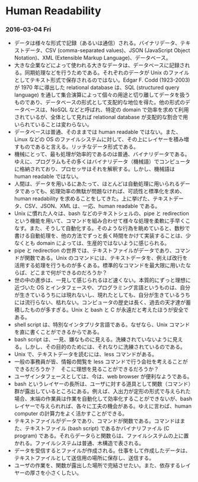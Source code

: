# Human Readability

### 2016-03-04 Fri

- データは様々な形式で記録（あるいは通信）される。バイナリデータ、テキストデータ、CSV (comma-separated values)、JSON (JavaScript Object Notation)、XML (Extensible Markup Language)、データベース。
- 大きな企業などによって使われる大きなデータは、データベースに記録される。同期処理などを行うためである。それぞれのデータが Unix のファイルとしてテキスト形式で保存されるのではない。Edgar F. Codd (1923-2003) が 1970 年に導出した relational database は、SQL (structured query language) を通して集合演算によって個々の用途と切り離してデータを扱うものであり、データベースの形式として支配的な地位を得た。他の形式のデータベースは、NoSQL などと呼ばれ、特定の domain で効率を求めて利用されているが、全体として見れば relational database が支配的な割合で用いられていることは変わらない。
- データベースは普通、そのままでは human readable ではない。また、Linux などの OS のファイルシステムに対して、その上にレイヤーを積み増すものであると言える。リッチなデータ形式である。
- 機械にとって、最も処理が効率的であるのは普通、バイナリデータである。ゆえに、プログラムもその多くはバイナリデータ（機械語）でコンピュータに格納されており、プロセッサはそれを解釈する。しかし、機械語は human readable ではない。
- 人間は、データを用いるにあたって、ほとんどは自動処理に用いられるデータであっても、処理効率の無駄が問題なければ、可読性と標準化を求め、human readability を求めることをしてきた。上に挙げた、テキストデータ、CSV、JSON、XML は、一応、human readable である。
- Unix に慣れた人々は、bash などのテキストシェルの、pipe と redirection という機能を用いて、コマンドを組み合わせて様々な処理を柔軟に手早くこなす。また、そうして自動化する。そのような行為を眺めていると、数秒で書ける自動処理を、他の方法でずっと長く時間をかけて実装することは、少なくとも domain によっては、生産的ではないように感じられる。
- pipe と redirection の世界では、テキストファイルがデータであり、コマンドが関数である。Unix のコマンドには、テキストデータを、例えば改行を活用する処理を行うものが多くある。標準的なコマンドを最大限に用いたならば、どこまで何ができるのだろうか？
- 世の中の進歩は、一見して感じられるほど速くない。本質的にずっと理想に近づいた OS とインタフェースや、プログラミング言語というものは、自分が生きているうちには現れないし、現れたとしても、自分が生きているうちには流行らない、枯れない。コンピュータの歴史は長く、過去の天才達が蓄積したものが多すぎる。Unix と bash と C が永遠だと考えたほうが安全である。
- shell script は、特別なインタプリタ言語である。なぜなら、Unix コマンドを直に書くことができるからである。
- bash script は、一見、嫌なものに見える。洗練されていないように見える。しかし、その目的のためには、それなりに洗練されているのである。
- Unix で、テキストデータを読むには、less コマンドがある。
- 一般の事務員が皆、情報の閲覧を less コマンドで行う会社を考えることができるだろうか？　そこに理想を見ることができるだろうか？
- ユーザインタフェースとしては、今は、web browser が便利なようである。
- bash というレイヤーの長所は、ユーザに対する道具として関数（コマンド）群が露出しているところにある。例えば、入出力が定形の形式で与えられた場合、末端の作業員は作業を自動化して効率化することができないが、bash レイヤーで与えられれば、各々に工夫の機会がある。ゆえに言わば、human computer の計算力をよく活かすことができる。
- テキストファイルがデータであり、コマンドが関数である。コマンドはまた、テキストファイル (bash script) であるかバイナリファイル (C program) である。それらデータらと関数らは、ファイルシステムの上に置かれる。ファイルシステムは普通、木構造で表される。
- データを受信するとファイルが作成される。仕事をして作成したデータは、テキストファイルとして送信用の場所に保存し、送信する。
- ユーザの作業を、関数が露出した場所で完結させたい。また、依存するレイヤーの厚さを小さくしたい。
